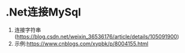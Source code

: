 # .Net连接MySql
1. 连接字符串(https://blog.csdn.net/weixin_36536176/article/details/105091900)
2. 示例:https://www.cnblogs.com/xypbk/p/8004155.html